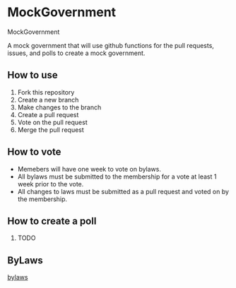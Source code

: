 # MockGovernment
MockGovernment

A mock government that will use github functions for the pull requests, issues, and polls to create a mock government.

## How to use
1. Fork this repository
2. Create a new branch
3. Make changes to the branch
4. Create a pull request
5. Vote on the pull request
6. Merge the pull request

## How to vote
* Memebers will have one week to vote on bylaws.
* All bylaws must be submitted to the membership for a vote at least 1 week prior to the vote.
* All changes to laws must be submitted as a pull request and voted on by the membership.

## How to create a poll
1. TODO

## ByLaws
[bylaws](ByLaws.md)
